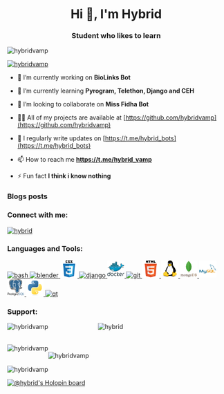 <h1 align="center">Hi 👋, I'm Hybrid</h1>
<h3 align="center">Student who likes to learn</h3>

<p align="left"> <img src="https://komarev.com/ghpvc/?username=hybridvamp&label=Profile%20views&color=0e75b6&style=flat" alt="hybridvamp" /> </p>

<p align="left"> <a href="https://github.com/ryo-ma/github-profile-trophy"><img src="https://github-profile-trophy.vercel.app/?username=hybridvamp" alt="hybridvamp" /></a> </p>

- 🔭 I’m currently working on **BioLinks Bot**

- 🌱 I’m currently learning **Pyrogram, Telethon, Django and CEH**

- 👯 I’m looking to collaborate on **Miss Fidha Bot**

- 👨‍💻 All of my projects are available at [https://github.com/hybridvamp](https://github.com/hybridvamp)

- 📝 I regularly write updates on [https://t.me/hybrid_bots](https://t.me/hybrid_bots)

- 📫 How to reach me **https://t.me/hybrid_vamp**

- ⚡ Fun fact **I think i know nothing**

### Blogs posts
<!-- BLOG-POST-LIST:START -->
<!-- BLOG-POST-LIST:END -->

<h3 align="left">Connect with me:</h3>
<p align="left">
<a href="https://dev.to/hybrid" target="blank"><img align="center" src="https://raw.githubusercontent.com/rahuldkjain/github-profile-readme-generator/master/src/images/icons/Social/devto.svg" alt="hybrid" height="30" width="40" /></a>
</p>

<h3 align="left">Languages and Tools:</h3>
<p align="left"> <a href="https://www.gnu.org/software/bash/" target="_blank" rel="noreferrer"> <img src="https://www.vectorlogo.zone/logos/gnu_bash/gnu_bash-icon.svg" alt="bash" width="40" height="40"/> </a> <a href="https://www.blender.org/" target="_blank" rel="noreferrer"> <img src="https://download.blender.org/branding/community/blender_community_badge_white.svg" alt="blender" width="40" height="40"/> </a> <a href="https://www.w3schools.com/css/" target="_blank" rel="noreferrer"> <img src="https://raw.githubusercontent.com/devicons/devicon/master/icons/css3/css3-original-wordmark.svg" alt="css3" width="40" height="40"/> </a> <a href="https://www.djangoproject.com/" target="_blank" rel="noreferrer"> <img src="https://cdn.worldvectorlogo.com/logos/django.svg" alt="django" width="40" height="40"/> </a> <a href="https://www.docker.com/" target="_blank" rel="noreferrer"> <img src="https://raw.githubusercontent.com/devicons/devicon/master/icons/docker/docker-original-wordmark.svg" alt="docker" width="40" height="40"/> </a> <a href="https://git-scm.com/" target="_blank" rel="noreferrer"> <img src="https://www.vectorlogo.zone/logos/git-scm/git-scm-icon.svg" alt="git" width="40" height="40"/> </a> <a href="https://www.w3.org/html/" target="_blank" rel="noreferrer"> <img src="https://raw.githubusercontent.com/devicons/devicon/master/icons/html5/html5-original-wordmark.svg" alt="html5" width="40" height="40"/> </a> <a href="https://www.linux.org/" target="_blank" rel="noreferrer"> <img src="https://raw.githubusercontent.com/devicons/devicon/master/icons/linux/linux-original.svg" alt="linux" width="40" height="40"/> </a> <a href="https://www.mongodb.com/" target="_blank" rel="noreferrer"> <img src="https://raw.githubusercontent.com/devicons/devicon/master/icons/mongodb/mongodb-original-wordmark.svg" alt="mongodb" width="40" height="40"/> </a> <a href="https://www.mysql.com/" target="_blank" rel="noreferrer"> <img src="https://raw.githubusercontent.com/devicons/devicon/master/icons/mysql/mysql-original-wordmark.svg" alt="mysql" width="40" height="40"/> </a> <a href="https://www.postgresql.org" target="_blank" rel="noreferrer"> <img src="https://raw.githubusercontent.com/devicons/devicon/master/icons/postgresql/postgresql-original-wordmark.svg" alt="postgresql" width="40" height="40"/> </a> <a href="https://www.python.org" target="_blank" rel="noreferrer"> <img src="https://raw.githubusercontent.com/devicons/devicon/master/icons/python/python-original.svg" alt="python" width="40" height="40"/> </a> <a href="https://www.qt.io/" target="_blank" rel="noreferrer"> <img src="https://upload.wikimedia.org/wikipedia/commons/0/0b/Qt_logo_2016.svg" alt="qt" width="40" height="40"/> </a> </p>

<h3 align="left">Support:</h3>
<p><a href="https://www.buymeacoffee.com/hybridvamp"> <img align="left" src="https://cdn.buymeacoffee.com/buttons/v2/default-yellow.png" height="50" width="210" alt="hybridvamp" /></a><a href="https://ko-fi.com/hybrid"> <img align="left" src="https://cdn.ko-fi.com/cdn/kofi3.png?v=3" height="50" width="210" alt="hybrid" /></a></p><br><br>

<p><img align="left" src="https://github-readme-stats.vercel.app/api/top-langs?username=hybridvamp&show_icons=true&locale=en&layout=compact" alt="hybridvamp" /></p>

<p>&nbsp;<img align="center" src="https://github-readme-stats.vercel.app/api?username=hybridvamp&show_icons=true&locale=en" alt="hybridvamp" /></p>

<p><img align="center" src="https://github-readme-streak-stats.herokuapp.com/?user=hybridvamp&" alt="hybridvamp" /></p>

[![@hybrid's Holopin board](https://holopin.io/api/user/board?user=hybrid)](https://holopin.io/@hybrid)

